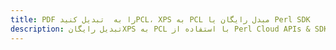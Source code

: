 ---title: PDF را به  تبدیل کنیدPCL، XPS به PCL مبدل رایگان یا Perl SDKdescription: تبدیل رایگانXPS به PCL با استفاده از Perl Cloud APIs & SDK همچنین اسناد PDF را در Cloud ایجاد، ویرایش و رندر کنید.---